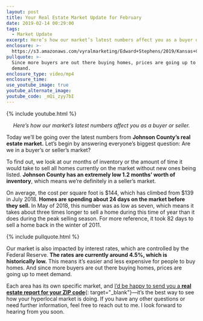 ```yaml
---
layout: post
title: Your Real Estate Market Update for February
date: 2019-02-14 00:29:00
tags:
  - Market Update
excerpt: Here’s how our market’s latest numbers affect you as a buyer or seller.
enclosure: >-
  https://s3.amazonaws.com/vyralmarketing/Edward+Stephens/2019/Kansas+City+Real+Estate+_+Edward+Stephens+Group-+Market+Update.mp4
pullquote: >-
  Since more buyers are out there buying homes, prices are going up to meet
  demand.
enclosure_type: video/mp4
enclosure_time:
use_youtube_image: true
youtube_alternate_image:
youtube_code: _mQi_zyy7bI
---
```


{% include youtube.html %}

<p style="text-align: center;"><em>Here’s how our market’s latest numbers affect you as a buyer or seller.</em></p>

Today we’ll be going over the latest numbers from **Johnson County’s real estate market.** Let’s begin by answering everyone’s biggest question: Are we in a buyer’s or seller’s market?

To find out, we look at our months of inventory or the amount of time it would take to sell all homes currently on the market without new ones being listed. **Johnson County has an extremely low 1.2 months’ worth of inventory**, which means we’re definitely in a seller’s market.

On average, the cost per square foot is $144, which has climbed from $139 in July 2018. **Homes are spending about 24 days on the market before they sell.** In May of 2018, this number was as low as seven, which means it takes about three times longer to sell a home during this time of year than it does during the peak selling season. For more reference, it took 82 days to sell a home back in the winter of 2011.

{% include pullquote.html %}

Our market is also impacted by interest rates, which are controlled by the Federal Reserve. **The rates are currently around 4.5%, which is historically low.** This means it’s easier and less expensive for people to buy homes. And since more buyers are out there buying homes, prices are going up to meet demand.&nbsp;

Each area has its own specific market, and [I’d be happy to send you a **real estate report for your ZIP code**](https://estephens.clickfunnels.com/optin-26489917){: target="_blank"}—it’s the best way to see how your hyperlocal market is doing. If you have any other questions or need further information, feel free to reach out to me. I look forward to hearing from you soon.